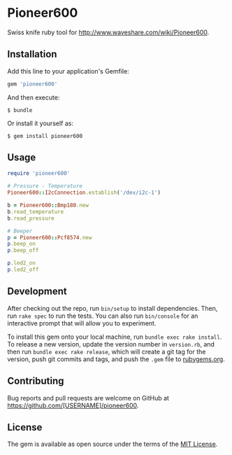 # Pioneer600

Swiss knife ruby tool for http://www.waveshare.com/wiki/Pioneer600.

## Installation

Add this line to your application's Gemfile:

```ruby
gem 'pioneer600'
```

And then execute:

    $ bundle

Or install it yourself as:

    $ gem install pioneer600

## Usage

```ruby
require 'pioneer600'

# Pressure - Temperature
Pioneer600::I2cConnection.establish('/dev/i2c-1')

b = Pioneer600::Bmp180.new
b.read_temperature
b.read_pressure

# Beeper
p = Pioneer600::Pcf8574.new
p.beep_on
p.beep_off

p.led2_on
p.led2_off
```

## Development

After checking out the repo, run `bin/setup` to install dependencies. Then, run `rake spec` to run the tests. You can also run `bin/console` for an interactive prompt that will allow you to experiment.

To install this gem onto your local machine, run `bundle exec rake install`. To release a new version, update the version number in `version.rb`, and then run `bundle exec rake release`, which will create a git tag for the version, push git commits and tags, and push the `.gem` file to [rubygems.org](https://rubygems.org).

## Contributing

Bug reports and pull requests are welcome on GitHub at https://github.com/[USERNAME]/pioneer600.


## License

The gem is available as open source under the terms of the [MIT License](http://opensource.org/licenses/MIT).
